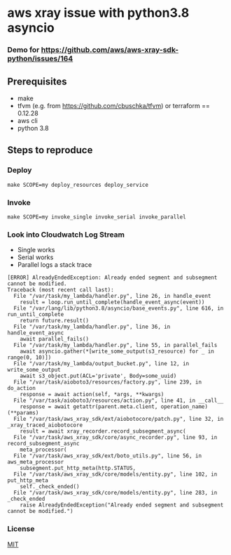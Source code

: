 # aws xray issue with python3.8 asyncio

### Demo for https://github.com/aws/aws-xray-sdk-python/issues/164

## Prerequisites
* make
* tfvm (e.g. from https://github.com/cbuschka/tfvm) or terraform == 0.12.28
* aws cli
* python 3.8

## Steps to reproduce

### Deploy
```
make SCOPE=my deploy_resources deploy_service
```

### Invoke
```
make SCOPE=my invoke_single invoke_serial invoke_parallel
```

### Look into Cloudwatch Log Stream

* Single works
* Serial works
* Parallel logs a stack trace
```
[ERROR] AlreadyEndedException: Already ended segment and subsegment cannot be modified.
Traceback (most recent call last):
  File "/var/task/my_lambda/handler.py", line 26, in handle_event
    result = loop.run_until_complete(handle_event_async(event))
  File "/var/lang/lib/python3.8/asyncio/base_events.py", line 616, in run_until_complete
    return future.result()
  File "/var/task/my_lambda/handler.py", line 36, in handle_event_async
    await parallel_fails()
  File "/var/task/my_lambda/handler.py", line 55, in parallel_fails
    await asyncio.gather(*[write_some_output(s3_resource) for _ in range(0, 10)])
  File "/var/task/my_lambda/output_bucket.py", line 12, in write_some_output
    await s3_object.put(ACL='private', Body=some_uuid)
  File "/var/task/aioboto3/resources/factory.py", line 239, in do_action
    response = await action(self, *args, **kwargs)
  File "/var/task/aioboto3/resources/action.py", line 41, in __call__
    response = await getattr(parent.meta.client, operation_name)(**params)
  File "/var/task/aws_xray_sdk/ext/aiobotocore/patch.py", line 32, in _xray_traced_aiobotocore
    result = await xray_recorder.record_subsegment_async(
  File "/var/task/aws_xray_sdk/core/async_recorder.py", line 93, in record_subsegment_async
    meta_processor(
  File "/var/task/aws_xray_sdk/ext/boto_utils.py", line 56, in aws_meta_processor
    subsegment.put_http_meta(http.STATUS,
  File "/var/task/aws_xray_sdk/core/models/entity.py", line 102, in put_http_meta
    self._check_ended()
  File "/var/task/aws_xray_sdk/core/models/entity.py", line 283, in _check_ended
    raise AlreadyEndedException("Already ended segment and subsegment cannot be modified.")
```

### License
[MIT](./license.txt)
